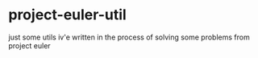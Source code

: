 project-euler-util
==================

just some utils iv'e written in the process of solving some problems from project euler
